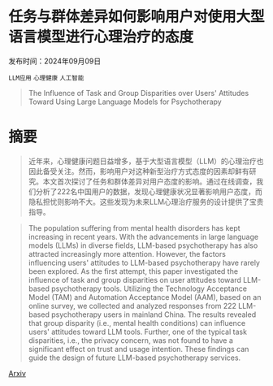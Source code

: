# 任务与群体差异如何影响用户对使用大型语言模型进行心理治疗的态度

发布时间：2024年09月09日

`LLM应用` `心理健康` `人工智能`

> The Influence of Task and Group Disparities over Users' Attitudes Toward Using Large Language Models for Psychotherapy

# 摘要

> 近年来，心理健康问题日益增多，基于大型语言模型（LLM）的心理治疗也因此备受关注。然而，影响用户对这种新型治疗方式态度的因素却鲜有研究。本文首次探讨了任务和群体差异对用户态度的影响。通过在线调查，我们分析了222名中国用户的数据，发现心理健康状况显著影响用户态度，而隐私担忧则影响不大。这些发现为未来LLM心理治疗服务的设计提供了宝贵指导。

> The population suffering from mental health disorders has kept increasing in recent years. With the advancements in large language models (LLMs) in diverse fields, LLM-based psychotherapy has also attracted increasingly more attention. However, the factors influencing users' attitudes to LLM-based psychotherapy have rarely been explored. As the first attempt, this paper investigated the influence of task and group disparities on user attitudes toward LLM-based psychotherapy tools. Utilizing the Technology Acceptance Model (TAM) and Automation Acceptance Model (AAM), based on an online survey, we collected and analyzed responses from 222 LLM-based psychotherapy users in mainland China. The results revealed that group disparity (i.e., mental health conditions) can influence users' attitudes toward LLM tools. Further, one of the typical task disparities, i.e., the privacy concern, was not found to have a significant effect on trust and usage intention. These findings can guide the design of future LLM-based psychotherapy services.

[Arxiv](https://arxiv.org/abs/2409.05703)
